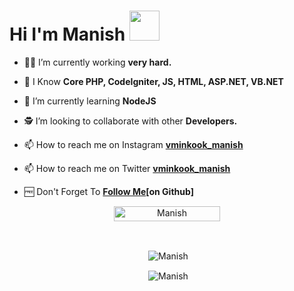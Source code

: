# Hi I'm Manish&nbsp;<a href="Hey"><img src="https://raw.githubusercontent.com/TOXIC-DEVIL/TOXIC-DEVIL/TOXIC-DEVIL-OFFICIAL/media/Hi.gif" width="48px"></a>

- 🧑‍🏫 I’m currently working **very hard.**

- 🤷 I Know **Core PHP, CodeIgniter, JS, HTML, ASP.NET, VB.NET**

- 📖 I’m currently learning **NodeJS**

- 🕵️ I’m looking to collaborate with other **Developers.**

- 📫 How to reach me on Instagram **[vminkook_manish](https://www.instagram.com/vminkook_manish/)**

- 📫 How to reach me on Twitter **[vminkook_manish](https://twitter.com/vminkook_manish)**

- 🆓 Don't Forget To **[Follow Me](https://github.com/manishkumar1601)[on Github]**

<p align="center"> <a href="Manish"><img width="170px" height="24" src="https://komarev.com/ghpvc/?username=manishkumar1601&label=PROFILE%20VISITORS&color=green&style=flat-square" alt="Manish" /></a> </p><br> 


<div align="center">
<p>&nbsp;<img align="center" src="https://github-readme-stats.vercel.app/api?username=manishkumar1601&show_icons=true&theme=nightowl" alt="Manish" /></p>

<p>&nbsp;<img align="center" src="https://github-readme-stats.vercel.app/api/top-langs/?username=manishkumar1601&theme=algolia&layout=compact&langs_count=10&hide_border=true&show_icons=true" alt="Manish"/></p></a><br> 
